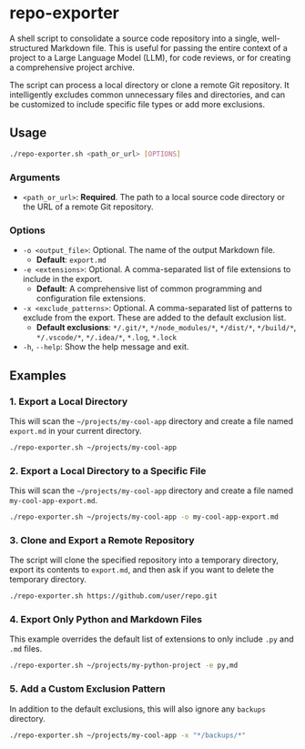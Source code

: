 # repo-exporter

A shell script to consolidate a source code repository into a single, well-structured Markdown file. This is useful for passing the entire context of a project to a Large Language Model (LLM), for code reviews, or for creating a comprehensive project archive.

The script can process a local directory or clone a remote Git repository. It intelligently excludes common unnecessary files and directories, and can be customized to include specific file types or add more exclusions.

## Usage

```bash
./repo-exporter.sh <path_or_url> [OPTIONS]
```

### Arguments

-   `<path_or_url>`: **Required**. The path to a local source code directory or the URL of a remote Git repository.

### Options

-   `-o <output_file>`: Optional. The name of the output Markdown file.
    -   **Default**: `export.md`
-   `-e <extensions>`: Optional. A comma-separated list of file extensions to include in the export.
    -   **Default**: A comprehensive list of common programming and configuration file extensions.
-   `-x <exclude_patterns>`: Optional. A comma-separated list of patterns to exclude from the export. These are added to the default exclusion list.
    -   **Default exclusions**: `*/.git/*`, `*/node_modules/*`, `*/dist/*`, `*/build/*`, `*/.vscode/*`, `*/.idea/*`, `*.log`, `*.lock`
-   `-h`, `--help`: Show the help message and exit.

## Examples

### 1. Export a Local Directory

This will scan the `~/projects/my-cool-app` directory and create a file named `export.md` in your current directory.

```bash
./repo-exporter.sh ~/projects/my-cool-app
```

### 2. Export a Local Directory to a Specific File

This will scan the `~/projects/my-cool-app` directory and create a file named `my-cool-app-export.md`.

```bash
./repo-exporter.sh ~/projects/my-cool-app -o my-cool-app-export.md
```

### 3. Clone and Export a Remote Repository

The script will clone the specified repository into a temporary directory, export its contents to `export.md`, and then ask if you want to delete the temporary directory.

```bash
./repo-exporter.sh https://github.com/user/repo.git
```

### 4. Export Only Python and Markdown Files

This example overrides the default list of extensions to only include `.py` and `.md` files.

```bash
./repo-exporter.sh ~/projects/my-python-project -e py,md
```

### 5. Add a Custom Exclusion Pattern

In addition to the default exclusions, this will also ignore any `backups` directory.

```bash
./repo-exporter.sh ~/projects/my-cool-app -x "*/backups/*"
